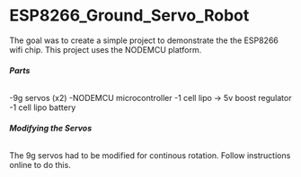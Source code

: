 # ESP8266_Ground_Servo_Robot

The goal was to create a simple project to demonstrate the the ESP8266 wifi chip.
This project uses the NODEMCU platform.

###### **Parts**

-9g servos (x2)
-NODEMCU microcontroller
-1 cell lipo -> 5v boost regulator
-1 cell lipo battery

###### **Modifying the Servos**

The 9g servos had to be modified for continous rotation. Follow instructions online to do this.

